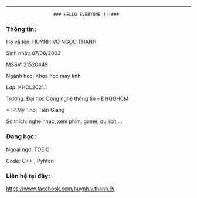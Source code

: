 ----------------------------------------------------------------

                      ### HELLO EVERYONE !!!###

### Thông tin:

Họ và tên: HUỲNH VÕ NGỌC THANH

Sinh nhật: 07/06/2003

MSSV: 21520449

Ngành học: Khoa học máy tính

Lớp: KHCL2021.1

Trường: Đại học Công nghệ thông tin – ĐHQGHCM

*TP.Mỹ Tho, Tiền Giang

Sở thích: nghe nhạc, xem phim, game, du lịch,…

### Đang học:

Ngoại ngữ: TOEIC

Code: C++ , Pyhton
### Liên hệ tại đây:
https://www.facebook.com/huynh.v.thanh.9/

